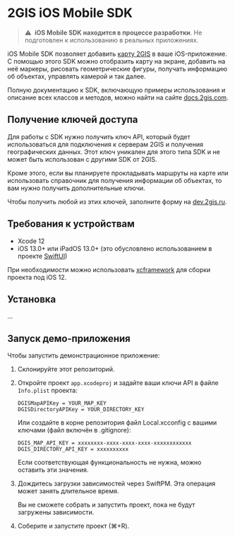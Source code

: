 # 2GIS iOS Mobile SDK

> :warning: &nbsp;**iOS Mobile SDK находится в процессе разработки**. Не подготовлен к использованию в реальных приложениях.

iOS Mobile SDK позволяет добавить [карту 2GIS](https://2gis.ru/) в ваше iOS-приложение. С помощью этого SDK можно отобразить карту на экране, добавить на неё маркеры, рисовать геометрические фигуры, получать информацию об объектах, управлять камерой и так далее.

Полную документацию к SDK, включающую примеры использования и описание всех классов и методов, можно найти на сайте [docs.2gis.com](https://docs.2gis.com/ru/ios/native/maps/examples).

## Получение ключей доступа

Для работы с SDK нужно получить ключ API, который будет использоваться для подключения к серверам 2GIS и получения географических данных. Этот ключ уникален для этого типа SDK и не может быть использован с другими SDK от 2GIS.

Кроме этого, если вы планируете прокладывать маршруты на карте или использовать справочник для получения информации об объектах, то вам нужно получить дополнительные ключи.

Чтобы получить любой из этих ключей, заполните форму на [dev.2gis.ru](https://dev.2gis.ru/order/).

## Требования к устройствам

- Xcode 12
- iOS 13.0+ или iPadOS 13.0+ (это обусловлено использованием в проекте [SwiftUI](https://developer.apple.com/documentation/swiftui))

При необходимости можно использовать [xcframework](https://github.com/2gis/native-sdk-ios-swift-package/blob/master/Package.swift) для сборки проекта под iOS 12.

## Установка

...

## Запуск демо-приложения

Чтобы запустить демонстрационное приложение:
1. Склонируйте этот репозиторий.
2. Откройте проект `app.xcodeproj` и задайте ваши ключи API в файле `Info.plist` проекта:

   ```
   DGISMapAPIKey = YOUR_MAP_KEY
   DGISDirectoryAPIKey = YOUR_DIRECTORY_KEY
   ```

   Или создайте в корне репозитория файл Local.xcconfig с вашими ключами (файл включён в .gitignore):
   ```
   DGIS_MAP_API_KEY = xxxxxxxx-xxxx-xxxx-xxxx-xxxxxxxxxxxx
   DGIS_DIRECTORY_API_KEY = xxxxxxxxxx
   ```

   Если соответствующая функциональность не нужна, можно оставить эти значения.

3. Дождитесь загрузки зависимостей через SwiftPM. Эта операция может занять длительное время.

   Вы не сможете собрать и запустить проект, пока не будут загружены зависимости.

4. Соберите и запустите проект (⌘+R).
